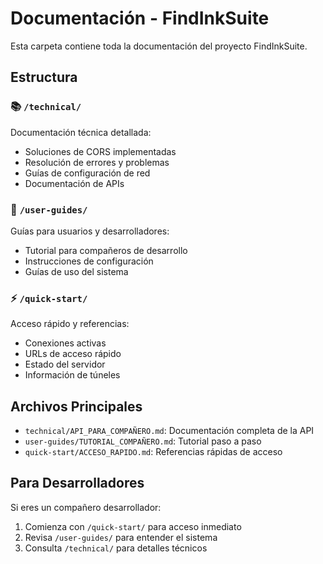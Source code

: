 # Documentación - FindInkSuite

Esta carpeta contiene toda la documentación del proyecto FindInkSuite.

## Estructura

### 📚 `/technical/`
Documentación técnica detallada:
- Soluciones de CORS implementadas
- Resolución de errores y problemas
- Guías de configuración de red
- Documentación de APIs

### 👥 `/user-guides/`
Guías para usuarios y desarrolladores:
- Tutorial para compañeros de desarrollo
- Instrucciones de configuración
- Guías de uso del sistema

### ⚡ `/quick-start/`
Acceso rápido y referencias:
- Conexiones activas
- URLs de acceso rápido
- Estado del servidor
- Información de túneles

## Archivos Principales

- `technical/API_PARA_COMPAÑERO.md`: Documentación completa de la API
- `user-guides/TUTORIAL_COMPAÑERO.md`: Tutorial paso a paso
- `quick-start/ACCESO_RAPIDO.md`: Referencias rápidas de acceso

## Para Desarrolladores

Si eres un compañero desarrollador:
1. Comienza con `/quick-start/` para acceso inmediato
2. Revisa `/user-guides/` para entender el sistema
3. Consulta `/technical/` para detalles técnicos